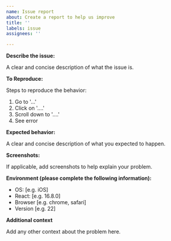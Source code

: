 ```yaml
---
name: Issue report
about: Create a report to help us improve
title: ''
labels: issue
assignees: ''

---
```


**Describe the issue:**

A clear and concise description of what the issue is.

**To Reproduce:**

Steps to reproduce the behavior:
1. Go to '...'
2. Click on '....'
3. Scroll down to '....'
4. See error

**Expected behavior:**

A clear and concise description of what you expected to happen.

**Screenshots:**

If applicable, add screenshots to help explain your problem.

**Environment (please complete the following information):**
 - OS: [e.g. iOS]
 - React: [e.g. 16.8.0]
 - Browser [e.g. chrome, safari]
 - Version [e.g. 22]

**Additional context**

Add any other context about the problem here.
